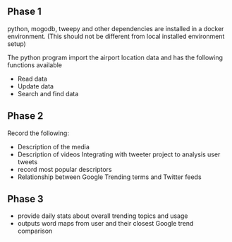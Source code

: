 ## Phase 1
python, mogodb, tweepy and other dependencies are installed in a docker environment. (This should not be different from local installed environment setup)

The python program import the airport location data and has the following functions available
 - Read data
 - Update data
 - Search and find data

## Phase 2
Record the following:
- Description of the media
- Description of videos
Integrating with tweeter project to analysis user tweets
- record most popular descriptors
- Relationship between Google Trending terms and Twitter feeds

## Phase 3
 - provide daily stats about overall trending topics and usage
 - outputs word maps from user and their closest Google trend comparison